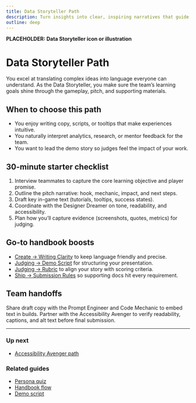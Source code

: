 ```yaml
---
title: Data Storyteller Path
description: Turn insights into clear, inspiring narratives that guide players and judges.
outline: deep
---
```


<!-- DESIGN TODO -->
**PLACEHOLDER: Data Storyteller icon or illustration**

# Data Storyteller Path

You excel at translating complex ideas into language everyone can understand. As the Data Storyteller, you make sure the team’s learning goals shine through the gameplay, pitch, and supporting materials.

## When to choose this path

- You enjoy writing copy, scripts, or tooltips that make experiences intuitive.
- You naturally interpret analytics, research, or mentor feedback for the team.
- You want to lead the demo story so judges feel the impact of your work.

## 30-minute starter checklist

1. Interview teammates to capture the core learning objective and player promise.
2. Outline the pitch narrative: hook, mechanic, impact, and next steps.
3. Draft key in-game text (tutorials, tooltips, success states).
4. Coordinate with the Designer Dreamer on tone, readability, and accessibility.
5. Plan how you’ll capture evidence (screenshots, quotes, metrics) for judging.

## Go-to handbook boosts

- [Create → Writing Clarity](/create/writing-clarity) to keep language friendly and precise.
- [Judging → Demo Script](/judging/demo-script) for structuring your presentation.
- [Judging → Rubric](/judging/rubric) to align your story with scoring criteria.
- [Ship → Submission Rules](/ship/submission-rules) so supporting docs hit every requirement.

## Team handoffs

Share draft copy with the Prompt Engineer and Code Mechanic to embed text in builds. Partner with the Accessibility Avenger to verify readability, captions, and alt text before final submission.

---

### Up next
- [Accessibility Avenger path](/people/paths/accessibility-avenger)

### Related guides
- [Persona quiz](/people/persona-quiz)
- [Handbook flow](/guide/flow)
- [Demo script](/judging/demo-script)

